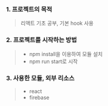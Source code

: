 ### 1. 프로젝트의 목적
> 리액트 기초 공부, 기본 hook 사용 

### 2. 프로젝트를 시작하는 방법
> - npm install을 이용하여 모듈 설치
> - npm run start로 시작

### 3. 사용한 모듈, 외부 리소스
> - react
> - firebase
